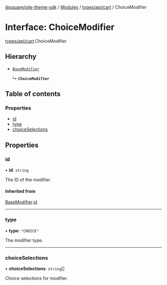 [@square/site-theme-sdk](../GettingStarted.md) / [Modules](../modules.md) / [types/api/cart](../modules/types_api_cart.md) / ChoiceModifier

# Interface: ChoiceModifier

[types/api/cart](../modules/types_api_cart.md).ChoiceModifier

## Hierarchy

- [`BaseModifier`](types_api_cart.BaseModifier.md)

  ↳ **`ChoiceModifier`**

## Table of contents

### Properties

- [id](types_api_cart.ChoiceModifier.md#id)
- [type](types_api_cart.ChoiceModifier.md#type)
- [choiceSelections](types_api_cart.ChoiceModifier.md#choiceselections)

## Properties

### id

• **id**: `string`

The ID of the modifier.

#### Inherited from

[BaseModifier](types_api_cart.BaseModifier.md).[id](types_api_cart.BaseModifier.md#id)

___

### type

• **type**: ``"CHOICE"``

The modifier type.

___

### choiceSelections

• **choiceSelections**: `string`[]

Choice selections for modifier.
